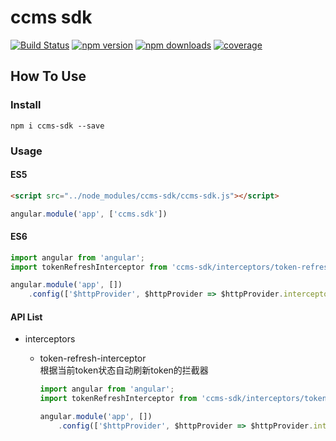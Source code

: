 # ccms sdk

[![Build Status](https://img.shields.io/travis/ShuyunFF2E/ccms-sdk.svg?style=flat)](https://travis-ci.org/ShuyunFF2E/ccms-sdk)
[![npm version](https://img.shields.io/npm/v/ccms-sdk.svg?style=flat)](https://www.npmjs.com/package/ccms-sdk)
[![npm downloads](https://img.shields.io/npm/dt/ccms-sdk.svg?style=flat)](https://www.npmjs.com/package/ccms-sdk)
[![coverage](https://img.shields.io/codecov/c/github/ShuyunFF2E/ccms-sdk.svg?style=flat)](https://codecov.io/gh/ShuyunFF2E/ccms-sdk)

## How To Use

### Install

```shell
npm i ccms-sdk --save
```

### Usage

#### ES5

```html
<script src="../node_modules/ccms-sdk/ccms-sdk.js"></script>
```

```js
angular.module('app', ['ccms.sdk'])
```

#### ES6

```js
import angular from 'angular';
import tokenRefreshInterceptor from 'ccms-sdk/interceptors/token-refresh-interceptor';

angular.module('app', [])
	.config(['$httpProvider', $httpProvider => $httpProvider.interceptors.push(() => tokenRefreshInterceptor)])
```

#### API List
* interceptors
	* token-refresh-interceptor  
		根据当前token状态自动刷新token的拦截器
		
		```js
		import angular from 'angular';
		import tokenRefreshInterceptor from 'ccms-sdk/interceptors/token-refresh-interceptor';

		angular.module('app', [])
			.config(['$httpProvider', $httpProvider => $httpProvider.interceptors.push(() => tokenRefreshInterceptor)])
		```
